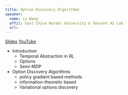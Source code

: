 ```yaml
---
title: Option Discovery Algorithms
speaker:
  name: Lu Wang
  affil: East China Normal University & Tencent AI Lab
  url: 
---
```


[Slides](/static/files/RL_options_discovery2019-0218luwang.pdf)
[YouTube](https://youtu.be/IxwX4riZhzc)

- Introduction
  - Temporal Abstraction in RL
  - Options
  - Semi-MDP
- Option Discovery Algorithms
  - policy gradient based methods
  - information-theoretic based
  - Variational options discovery